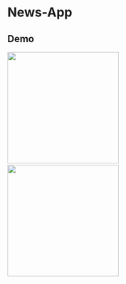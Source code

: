 # News-App

## Demo

<img src="https://user-images.githubusercontent.com/29463442/159361633-227e2eb1-1f86-4406-8ea7-018044b81736.png" width="250"> &nbsp; 
<img src="https://user-images.githubusercontent.com/29463442/159361440-017c426c-7edf-4d2e-b3e3-379a1fdc0519.png" width="250">
